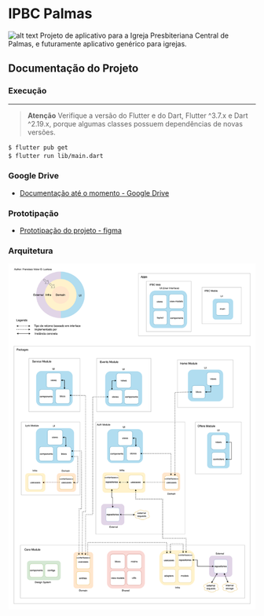 # IPBC Palmas
![alt text](https://github.com/victor-lustosa/ipbc-palmas-flutter/blob/develop/docs/IPB-banner.png)
Projeto de aplicativo para a Igreja Presbiteriana Central de Palmas, e futuramente aplicativo genérico para igrejas.

## Documentação do Projeto

### Execução
---

> **Atenção**
> Verifique a versão do Flutter e do Dart, Flutter ^3.7.x e Dart ^2.19.x, porque algumas classes possuem dependências de novas versões.

```bash
$ flutter pub get
$ flutter run lib/main.dart
```

### Google Drive

- [Documentação até o momento - Google Drive](https://drive.google.com/drive/folders/14hMQTKQDkKlj2iBuQUMvcYcF_1K0i79o?usp=sharing)

### Prototipação

- [Prototipação do projeto - figma](https://www.figma.com/file/ynwf4IxDmaymB1RfynJdow/IPB-app-0.0.4?t=fiow2g3IIoUpaiY1-0)

### Arquitetura

![alt text](https://github.com/victor-lustosa/ipbc-palmas-flutter/blob/develop/docs/arquitetura-frontend-ipb.png)

